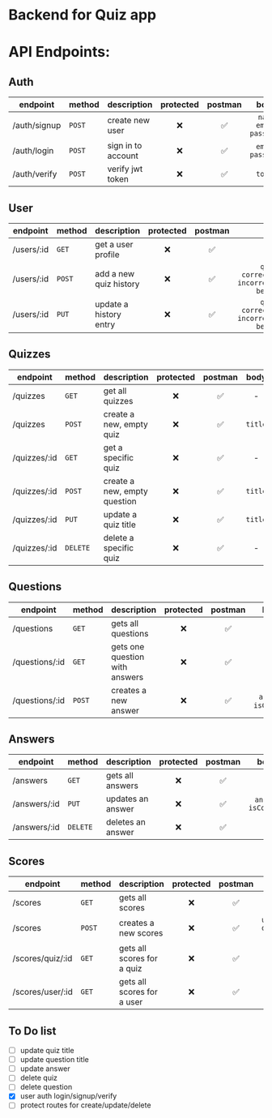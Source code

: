 # Backend for Quiz app

# API Endpoints:

## Auth

| endpoint     | method | description        | protected | postman |           body            |
| ------------ | ------ | ------------------ | :-------: | :-----: | :-----------------------: |
| /auth/signup | `POST` | create new user    |    ❌     |   ✅    | `name` `email` `password` |
| /auth/login  | `POST` | sign in to account |    ❌     |   ✅    |    `email` `password`     |
| /auth/verify | `POST` | verify jwt token   |    ❌     |   ✅    |          `token`          |

## User

| endpoint   | method | description            | protected | postman |                             body                              |
| ---------- | ------ | ---------------------- | :-------: | :-----: | :-----------------------------------------------------------: |
| /users/:id | `GET`  | get a user profile     |    ❌     |   ✅    |                               -                               |
| /users/:id | `POST` | add a new quiz history |    ❌     |   ✅    | `quiz_id` `correctQuestions` `incorrectQuestions` `bestScore` |
| /users/:id | `PUT`  | update a history entry |    ❌     |   ✅    | `quiz_id` `correctQuestions` `incorrectQuestions` `bestScore` |

## Quizzes

| endpoint     | method   | description                  | protected | postman |  body   |
| ------------ | -------- | ---------------------------- | :-------: | :-----: | :-----: |
| /quizzes     | `GET`    | get all quizzes              |    ❌     |   ✅    |    -    |
| /quizzes     | `POST`   | create a new, empty quiz     |    ❌     |   ✅    | `title` |
| /quizzes/:id | `GET`    | get a specific quiz          |    ❌     |   ✅    |    -    |
| /quizzes/:id | `POST`   | create a new, empty question |    ❌     |   ✅    | `title` |
| /quizzes/:id | `PUT`    | update a quiz title          |    ❌     |   ✅    | `title` |
| /quizzes/:id | `DELETE` | delete a specific quiz       |    ❌     |   ✅    |    -    |

## Questions

| endpoint       | method | description                    | protected | postman |         body          |
| -------------- | ------ | ------------------------------ | :-------: | :-----: | :-------------------: |
| /questions     | `GET`  | gets all questions             |    ❌     |   ✅    |           -           |
| /questions/:id | `GET`  | gets one question with answers |    ❌     |   ✅    |           -           |
| /questions/:id | `POST` | creates a new answer           |    ❌     |   ✅    | `answer`, `isCorrect` |

## Answers

| endpoint     | method   | description       | protected | postman |         body         |
| ------------ | -------- | ----------------- | :-------: | :-----: | :------------------: |
| /answers     | `GET`    | gets all answers  |    ❌     |   ✅    |          -           |
| /answers/:id | `PUT`    | updates an answer |    ❌     |   ✅    | `answer` `isCorrect` |
| /answers/:id | `DELETE` | deletes an answer |    ❌     |   ✅    |          -           |

## Scores

| endpoint         | method | description                | protected | postman |            body             |
| ---------------- | ------ | -------------------------- | :-------: | :-----: | :-------------------------: |
| /scores          | `GET`  | gets all scores            |    ❌     |   ✅    |              -              |
| /scores          | `POST` | creates a new scores       |    ❌     |   ✅    | `user_id` `quiz_id` `score` |
| /scores/quiz/:id | `GET`  | gets all scores for a quiz |    ❌     |   ✅    |              -              |
| /scores/user/:id | `GET`  | gets all scores for a user |    ❌     |   ✅    |              -              |

## To Do list

- [ ] update quiz title
- [ ] update question title
- [ ] update answer
- [ ] delete quiz
- [ ] delete question
- [x] user auth login/signup/verify
- [ ] protect routes for create/update/delete
